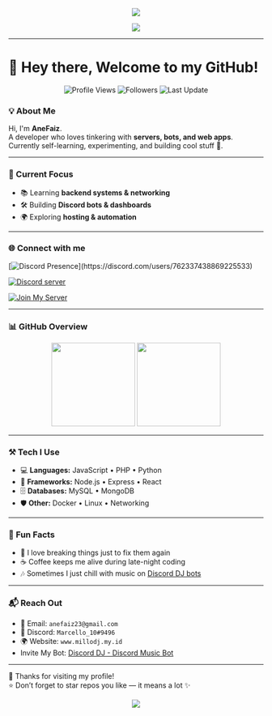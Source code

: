 <!-- 🎆 Banner Header -->
<p align="center">
  <img src="https://capsule-render.vercel.app/api?type=waving&color=0:00c6ff,100:0072ff&height=200&section=header&text=Hi,%20I'm%20AneFaiz!%20👋&fontSize=40&fontColor=ffffff&animation=fadeIn&fontAlignY=35" />
</p>

<!-- ✨ Typing Effect -->
<p align="center">
  <img src="https://readme-typing-svg.herokuapp.com?font=Fira+Code&size=22&duration=3000&pause=1000&color=0072FF&center=true&vCenter=true&width=600&lines=Developer+%7C+Bot+Maker+%7C+Web+Explorer;Always+learning+new+things+🚀;Let's+build+something+awesome+together!"/>
</p>

---

# 👋 Hey there, Welcome to my GitHub!

<p align="center">
  <img src="https://komarev.com/ghpvc/?username=anefaiz&style=for-the-badge&color=blue" alt="Profile Views"/>
  <img src="https://img.shields.io/github/followers/anefaiz?style=for-the-badge&logo=github" alt="Followers"/>
  <img src="https://img.shields.io/badge/Last%20Updated-Sep%202025-green?style=for-the-badge" alt="Last Update"/>
</p>

### 💡 About Me
Hi, I'm **AneFaiz**.  
A developer who loves tinkering with **servers, bots, and web apps**.  
Currently self-learning, experimenting, and building cool stuff 🚀.  

---

### 🚀 Current Focus
- 📚 Learning **backend systems & networking**  
- 🛠️ Building **Discord bots & dashboards**  
- 🌍 Exploring **hosting & automation**  

---

### 🌐 Connect with me
[![Discord Presence](https://lanyard.cnrad.dev/api/762337438869225533?theme=dark&bg=151515&borderRadius=15px&idleMessage=Probably%20coding%20something...)](https://discord.com/users/762337438869225533)

[![Discord server](https://discord.com/api/guilds/1028300568214651010/widget.png?style=banner2)](https://discord.com/users/762337438869225533)

[![Join My Server](https://img.shields.io/discord/1028300568214651010?label=Join%20My%20Community&logo=discord&style=for-the-badge&color=5865F2)]([YOUR_DISCORD_INVITE](https://discord.gg/mjS5J2K3ep))

---

### 📊 GitHub Overview
<p align="center">
  <img src="https://github-readme-stats.vercel.app/api?username=anefaiz&show_icons=true&theme=tokyonight" height="165">
  <img src="https://github-readme-stats.vercel.app/api/top-langs/?username=anefaiz&layout=compact&theme=tokyonight" height="165">
</p>

---

### ⚒️ Tech I Use
- 💻 **Languages:** JavaScript • PHP • Python  
- 🚀 **Frameworks:** Node.js • Express • React  
- 🗄️ **Databases:** MySQL • MongoDB  
- 🛡️ **Other:** Docker • Linux • Networking  

---

### 🎲 Fun Facts
- 🔧 I love breaking things just to fix them again  
- ☕ Coffee keeps me alive during late-night coding  
- 🎶 Sometimes I just chill with music on [Discord DJ bots](https://discord.com/oauth2/authorize?client_id=1022139217935093770&permissions=40134339741696&scope=bot+applications.commands)

---

### 📬 Reach Out
- 📧 Email: `anefaiz23@gmail.com`  
- 💬 Discord: `Marcello_10#9496`
- 🌍 Website: `www.millodj.my.id`  
- Invite My Bot: [Discord DJ - Discord Music Bot](https://discord.com/oauth2/authorize?client_id=1022139217935093770&permissions=40134339741696&scope=bot+applications.commands)
---

💖 Thanks for visiting my profile!  
⭐ Don’t forget to star repos you like — it means a lot ✨  

<!-- 🌊 Footer Wave -->
<p align="center">
  <img src="https://capsule-render.vercel.app/api?type=waving&color=0:0072ff,100:00c6ff&height=120&section=footer"/>
</p>
